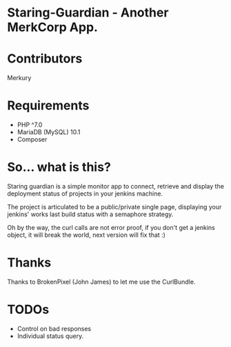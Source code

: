 Staring-Guardian - Another MerkCorp App.
======================

Contributors
======================
Merkury

Requirements
======================
* PHP ^7.0
* MariaDB (MySQL) 10.1
* Composer

So... what is this?
======================
Staring guardian is a simple monitor app to connect, retrieve and display the 
deployment status of projects in your jenkins machine.

The project is articulated to be a public/private single page, displaying
your jenkins' works last build status with a semaphore strategy.

Oh by the way, the curl calls are not error proof, if you don't get a jenkins object, it will break the world, next
version will fix that :)

Thanks
======================
Thanks to BrokenPixel (John James) to let me use the CurlBundle.
 
TODOs
======================

* Control on bad responses
* Individual status query.

